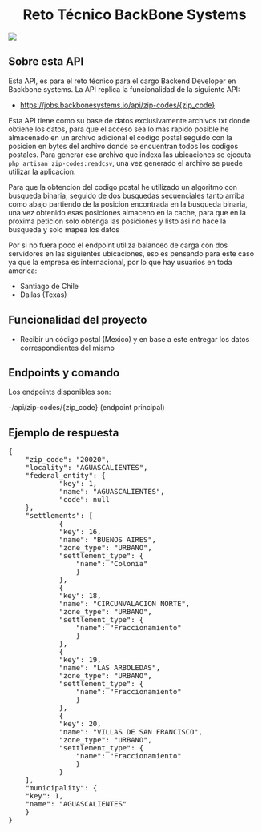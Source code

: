 <h1 align="center"> Reto Técnico BackBone Systems </h1>

<p align="left">
   <img src="https://img.shields.io/badge/Status-Stable-brightgreen">
   </p>

## Sobre esta API

Esta API, es para el reto técnico para el cargo Backend Developer en Backbone systems.
La API replica la funcionalidad de la siguiente API:
 
- https://jobs.backbonesystems.io/api/zip-codes/{zip_code}

Esta API tiene como su base de datos exclusivamente archivos txt donde obtiene los datos,
para que el acceso sea lo mas rapido posible he almacenado en un archivo adicional el codigo postal seguido con la posicion en bytes del archivo donde se encuentran todos los codigos postales.
Para generar ese archivo que indexa las ubicaciones se ejecuta ` php artisan zip-codes:readcsv `, una vez generado el archivo se puede utilizar la aplicacion.

Para que la obtencion del codigo postal he utilizado un algoritmo con busqueda binaria, seguido de dos busquedas secuenciales tanto arriba como abajo partiendo de la posicion encontrada en la busqueda binaria, una vez obtenido esas posiciones almaceno en la cache, para que en la proxima peticion solo obtenga las posiciones y listo asi no hace la busqueda y solo mapea los datos

Por si no fuera poco el endpoint utiliza balanceo de carga con dos servidores en las siguientes ubicaciones, eso es pensando para este caso ya que la empresa es internacional, por lo que hay usuarios en toda america: 
- Santiago de Chile
- Dallas (Texas)

## Funcionalidad del proyecto

- Recibir un código postal (Mexico) y en base a este entregar los datos correspondientes del mismo

## Endpoints y comando

Los endpoints disponibles son:

-/api/zip-codes/{zip_code} (endpoint principal)

## Ejemplo de respuesta

<pre>
{
    "zip_code": "20020",
    "locality": "AGUASCALIENTES",
    "federal_entity": {
            "key": 1,
            "name": "AGUASCALIENTES",
            "code": null
    },
    "settlements": [
            {
            "key": 16,
            "name": "BUENOS AIRES",
            "zone_type": "URBANO",
            "settlement_type": {
                "name": "Colonia"
                }
            },
            {
            "key": 18,
            "name": "CIRCUNVALACION NORTE",
            "zone_type": "URBANO",
            "settlement_type": {
                "name": "Fraccionamiento"
                }
            },
            {
            "key": 19,
            "name": "LAS ARBOLEDAS",
            "zone_type": "URBANO",
            "settlement_type": {
                "name": "Fraccionamiento"
                }
            },
            {
            "key": 20,
            "name": "VILLAS DE SAN FRANCISCO",
            "zone_type": "URBANO",
            "settlement_type": {
                "name": "Fraccionamiento"
                }
            }
    ],
    "municipality": {
    "key": 1,
    "name": "AGUASCALIENTES"
    }
}
</pre>
